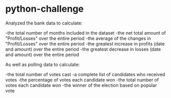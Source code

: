 # python-challenge
Analyzed the bank data to calculate:

-the total number of months included in the dataset
-the net total amount of "Profit/Losses" over the entire period
-the average of the changes in "Profit/Losses" over the entire period
-the greatest increase in profits (date and amount) over the entire period
-the greatest decrease in losses (date and amount) over the entire period

As well as polling data to calculate:

-the total number of votes cast
-a complete list of candidates who received votes
-the percentage of votes each candidate won
-the total number of votes each candidate won
-the winner of the election based on popular vote
